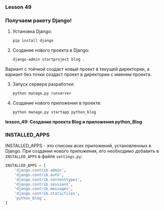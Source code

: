 ### Lesson 49

### Получаем ракету Django!

1. Установка Django:
    ```bash
    pip install django
    ```

2. Создание нового проекта в Django:
    ```bash
    django-admin startproject blog .
    ```
Вариант с тойчкой создаст новый проект в текущей директории, а вариант без точки создаст проект в директории с именем проекта.

3. Запуск сервера разработки:
    ```bash
    python manage.py runserver
    ```

4. Создание нового приложения в проекте:
    ```bash
    python manage.py startapp python_blog
    ```

**lesson_49: Создание проекта Blog и приложения python_Blog**

### INSTALLED_APPS

INSTALLED_APPS - это списокк всех приложений, установленных в Django. При создании нового приложения, его необходимо добавить в ``INSTALLED_APPS`` в файле ``settings.py``:

```python
INSTALLED_APPS = [
    'django.contrib.admin',
    'django.contrib.auth',
    'django.contrib.contenttypes',
    'django.contrib.sessions',
    'django.contrib.messages',
    'django.contrib.staticfiles',
    'python_blog',
]
```
